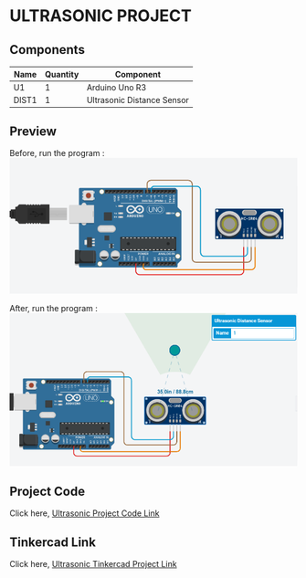 # ULTRASONIC PROJECT

## Components
| Name | Quantity | Component |
| ----------- | ----------- | ----------- |
| U1 | 1 | Arduino Uno R3 |
| DIST1 | 1 | Ultrasonic Distance Sensor |


## Preview
Before, run the program :
![Ultrasonic](images/ultrasonic-one.png)

After, run the program :
![Ultrasonic](images/ultrasonic-two.png)


## Project Code
Click here, [Ultrasonic Project Code Link](ultrasonic.ino)

## Tinkercad Link
Click here, [Ultrasonic Tinkercad Project Link](https://www.tinkercad.com/things/fpPHan4PPiu-copy-of-no2-ruhulaminparvez-173-15-10419/editel?tenant=circuits)